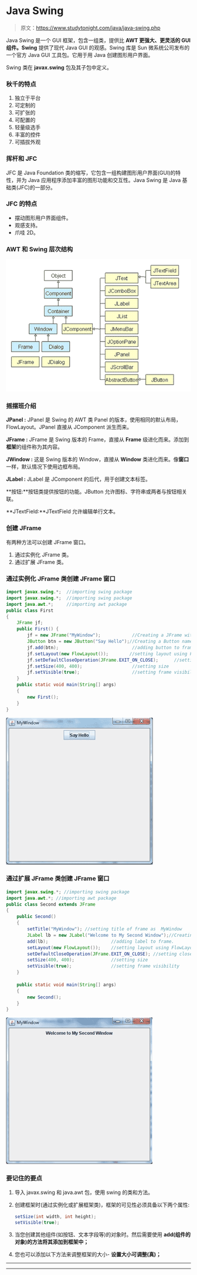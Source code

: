 # Java Swing

> 原文：<https://www.studytonight.com/java/java-swing.php>

Java Swing 是一个 GUI 框架，包含一组类，提供比 **AWT 更强大、更灵活的 GUI 组件。Swing** 提供了现代 Java GUI 的观感。Swing 库是 Sun 微系统公司发布的一个官方 Java GUI 工具包。它用于用 Java 创建图形用户界面。

Swing 类在 **javax.swing** 包及其子包中定义。

### 秋千的特点

1.  独立于平台
2.  可定制的
3.  可扩张的
4.  可配置的
5.  轻量级选手
6.  丰富的控件
7.  可插拔外观

### 挥杆和 JFC

JFC 是 Java Foundation 类的缩写，它包含一组构建图形用户界面(GUI)的特性，并为 Java 应用程序添加丰富的图形功能和交互性。Java Swing 是 Java 基础类(JFC)的一部分。

### JFC 的特点

*   摆动图形用户界面组件。
*   观感支持。
*   爪哇 2D。

### AWT 和 Swing 层次结构

![swing heirarchy](img/6fe2f0c388589030e199189a74293ab5.png)

### 摇摆班介绍

**JPanel :** JPanel 是 Swing 的 AWT 类 Panel 的版本，使用相同的默认布局，FlowLayout。JPanel 直接从 JComponent 派生而来。

**JFrame :** JFrame 是 Swing 版本的 Frame，直接从 **Frame** 级进化而来。添加到**框架**的组件称为其内容。

**JWindow :** 这是 Swing 版本的 Window，直接从 **Window** 类进化而来。像**窗口**一样，默认情况下使用边框布局。

**JLabel :** JLabel 是 JComponent 的后代，用于创建文本标签。

**按钮:**按钮类提供按钮的功能。JButton 允许图标、字符串或两者与按钮相关联。

**JTextField:**JTextField 允许编辑单行文本。

### 创建 JFrame

有两种方法可以创建 JFrame 窗口。

1.  通过实例化 JFrame 类。
2.  通过扩展 JFrame 类。

### 通过实例化 JFrame 类创建 JFrame 窗口

```java
import javax.swing.*;  //importing swing package
import javax.swing.*;  //importing swing package
import java.awt.*;     //importing awt package
public class First
{
	JFrame jf;
	public First() {
		jf = new JFrame("MyWindow");            //Creating a JFrame with name MyWindow
		JButton btn = new JButton("Say Hello");//Creating a Button named Say Hello
		jf.add(btn);                            //adding button to frame
		jf.setLayout(new FlowLayout());        //setting layout using FlowLayout object
		jf.setDefaultCloseOperation(JFrame.EXIT_ON_CLOSE);      //setting close  operation.
		jf.setSize(400, 400);                   //setting size
		jf.setVisible(true);                    //setting frame visibility
	}
	public static void main(String[] args)
	{
		new First();
	}
}
```

![creating jframe using composition](img/01ef47a378022d06ce1d067730e75b01.png)

### 通过扩展 JFrame 类创建 JFrame 窗口

```java
import javax.swing.*; //importing swing package
import java.awt.*; //importing awt package
public class Second extends JFrame
{
	public Second()
	{
		setTitle("MyWindow"); //setting title of frame as  MyWindow
		JLabel lb = new JLabel("Welcome to My Second Window");//Creating a label named Welcome to My Second Window
		add(lb);                        //adding label to frame.
		setLayout(new FlowLayout());    //setting layout using FlowLayout object.
		setDefaultCloseOperation(JFrame.EXIT_ON_CLOSE); //setting close operation.
		setSize(400, 400);              //setting size
		setVisible(true);               //setting frame visibility
	}

	public static void main(String[] args)
	{
		new Second();
	}
} 
```

![creating jframe using inheritance](img/2d412280d9560074b6e5f5faab5e8ccc.png)

### 要记住的要点

1.  导入 javax.swing 和 java.awt 包，使用 swing 的类和方法。
2.  创建框架时(通过实例化或扩展框架类)，框架的可见性必须具备以下两个属性:

    ```java
    setSize(int width, int height);
    setVisible(true);
    ```

3.  当您创建其他组件(如按钮、文本字段等)的对象时。然后需要使用 **add(组件的对象)的方法将其添加到框架中；**
4.  您也可以添加以下方法来调整框架的大小- **设置大小可调整(真)；**

* * *

* * *